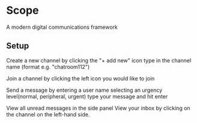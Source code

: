 # Scope

A modern digital communications framework

## Setup

Create a new channel
    by clicking the "+ add new" icon
    type in the channel name (format e.g. "chatroom112")

Join a channel
    by clicking the left icon you would like to join

Send a message
    by entering a user name
    selecting an urgency level(normal, peripheral, urgent)
    type your message and hit enter

View all unread messages
    in the side panel
    View your inbox by clicking on the channel on the left-hand side.